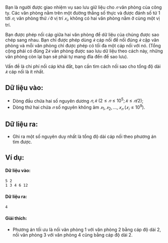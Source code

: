 <!--**<center>NGUỒN: Bài tập thầy Lê Minh Hoàng ôn Hải Phòng T10/2016</center>**-->

Bạn là người được giao nhiệm vụ sao lưu giữ liệu cho $𝑛$ văn phòng của công ty. Các văn phòng nằm trên một đường thẳng số thực và được đánh số từ $1$ tới $𝑛$, văn phòng thứ $𝑖$ ở vị trí $𝑥_𝑖$, không có hai văn phòng nằm ở cùng một vị trí.

Bạn được phép nối cáp giữa hai văn phòng để dữ liệu của chúng được sao chép sang nhau. Bạn chỉ được phép dùng $𝑘$ cáp nối để nối đúng $𝑘$ cặp văn phòng và mỗi văn phòng chỉ được phép có tối đa một cáp nối với nó. (Tổng cộng phải có đúng $2𝑘$ văn phòng được sao lưu dữ liệu theo cách này, những văn phòng còn lại bạn sẽ phải tự mang đĩa đến để sao lưu).

Vấn đề là chi phí nối cáp khá đắt, bạn cần tìm cách nối sao cho tổng độ dài $𝑘$ cáp nối là ít nhất.

## Dữ liệu vào:
- Dòng đầu chứa hai số nguyên dương $𝑛, 𝑘\ (2 ≤ 𝑛 ≤ 10^5; 𝑘 ≤ 𝑛/2)$;
- Dòng thứ hai chứa $𝑛$ số nguyên không âm $𝑥_1, 𝑥_2, … , 𝑥_𝑛\ (𝑥_𝑖 ≤ 10^9)$.

## Dữ liệu ra:
- Ghi ra một số nguyên duy nhất là tổng độ dài cáp nối theo phương án tìm được.

## Ví dụ:
#### Dữ liệu vào:
```
5 2
1 3 4 6 12
```

#### Dữ liệu ra:
```
4
```

#### Giải thích:
- Phương án tối ưu là nối văn phòng $1$ với văn phòng $2$ bằng cáp độ dài $2$, nối văn phòng $3$ với văn phòng $4$ cũng bằng cáp độ dài $2$.